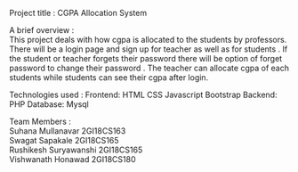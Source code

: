 Project title : CGPA Allocation System

A brief overview :                                            
                   This project deals with how cgpa is allocated to the students by professors. There will be a login page and sign up for teacher as well as for students . If the student or teacher forgets their password there will be option of forget password to change their password . The teacher can allocate cgpa of each students while students can see their cgpa after login.
                   
Technologies used :
        Frontend:
                HTML
                CSS
                Javascript
                Bootstrap
        Backend:
                PHP
        Database:
                Mysql
                   
Team Members :                                     
Suhana Mullanavar       2GI18CS163          
Swagat Sapakale         2GI18CS165              
Rushikesh Suryawanshi   2GI18CS165                
Vishwanath Honawad      2GI18CS180           
